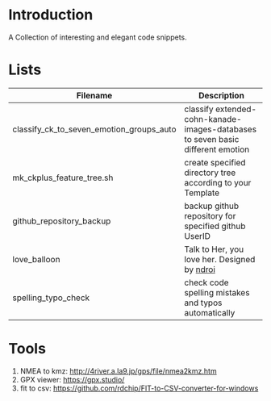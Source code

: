 # Introduction

A Collection of interesting and elegant code snippets.

# Lists

| Filename                          | Description |
| ---------------------------------------- | ---------------------------------------- |
| classify_ck_to_seven_emotion_groups_auto | classify extended-cohn-kanade-images-databases to seven basic different emotion |
| mk_ckplus_feature_tree.sh                | create specified directory tree according to your Template |
| github_repository_backup | backup github repository for specified github UserID |
| love_balloon                         | Talk to Her, you love her. Designed by [ndroi](https://github.com/ndroi/JSDrawLove) |
| spelling_typo_check | check code spelling mistakes and typos automatically |

# Tools

1. NMEA to kmz: http://4river.a.la9.jp/gps/file/nmea2kmz.htm
2. GPX viewer: https://gpx.studio/
3. fit to csv: https://github.com/rdchip/FIT-to-CSV-converter-for-windows
